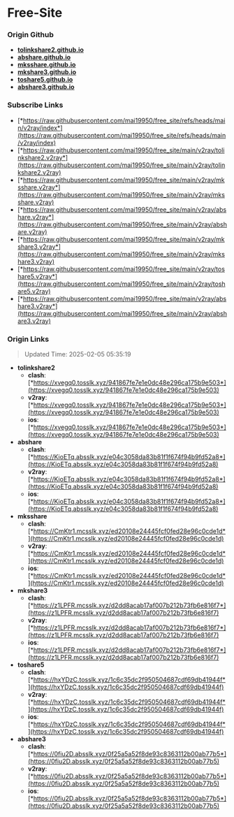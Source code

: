 # Free-Site

### Origin Github

- [**tolinkshare2.github.io**](https://github.com/tolinkshare2/tolinkshare2.github.io)
- [**abshare.github.io**](https://github.com/abshare/abshare.github.io)
- [**mksshare.github.io**](https://github.com/mksshare/mksshare.github.io)
- [**mkshare3.github.io**](https://github.com/mkshare3/mkshare3.github.io)
- [**toshare5.github.io**](https://github.com/toshare5/toshare5.github.io)
- [**abshare3.github.io**](https://github.com/abshare3/abshare3.github.io)

### Subscribe Links

- [*https://raw.githubusercontent.com/mai19950/free_site/refs/heads/main/v2ray/index*](https://raw.githubusercontent.com/mai19950/free_site/refs/heads/main/v2ray/index)
- [*https://raw.githubusercontent.com/mai19950/free_site/main/v2ray/tolinkshare2.v2ray*](https://raw.githubusercontent.com/mai19950/free_site/main/v2ray/tolinkshare2.v2ray)
- [*https://raw.githubusercontent.com/mai19950/free_site/main/v2ray/mksshare.v2ray*](https://raw.githubusercontent.com/mai19950/free_site/main/v2ray/mksshare.v2ray)
- [*https://raw.githubusercontent.com/mai19950/free_site/main/v2ray/abshare.v2ray*](https://raw.githubusercontent.com/mai19950/free_site/main/v2ray/abshare.v2ray)
- [*https://raw.githubusercontent.com/mai19950/free_site/main/v2ray/mkshare3.v2ray*](https://raw.githubusercontent.com/mai19950/free_site/main/v2ray/mkshare3.v2ray)
- [*https://raw.githubusercontent.com/mai19950/free_site/main/v2ray/toshare5.v2ray*](https://raw.githubusercontent.com/mai19950/free_site/main/v2ray/toshare5.v2ray)
- [*https://raw.githubusercontent.com/mai19950/free_site/main/v2ray/abshare3.v2ray*](https://raw.githubusercontent.com/mai19950/free_site/main/v2ray/abshare3.v2ray)

### Origin Links

> Updated Time: 2025-02-05 05:35:19

- **tolinkshare2**
  - **clash**: [*https://xvegq0.tosslk.xyz/941867fe7e1e0dc48e296ca175b9e503*](https://xvegq0.tosslk.xyz/941867fe7e1e0dc48e296ca175b9e503)
  - **v2ray**: [*https://xvegq0.tosslk.xyz/941867fe7e1e0dc48e296ca175b9e503*](https://xvegq0.tosslk.xyz/941867fe7e1e0dc48e296ca175b9e503)
  - **ios**: [*https://xvegq0.tosslk.xyz/941867fe7e1e0dc48e296ca175b9e503*](https://xvegq0.tosslk.xyz/941867fe7e1e0dc48e296ca175b9e503)
- **abshare**
  - **clash**: [*https://KioETq.absslk.xyz/e04c3058da83b81f1f674f94b9fd52a8*](https://KioETq.absslk.xyz/e04c3058da83b81f1f674f94b9fd52a8)
  - **v2ray**: [*https://KioETq.absslk.xyz/e04c3058da83b81f1f674f94b9fd52a8*](https://KioETq.absslk.xyz/e04c3058da83b81f1f674f94b9fd52a8)
  - **ios**: [*https://KioETq.absslk.xyz/e04c3058da83b81f1f674f94b9fd52a8*](https://KioETq.absslk.xyz/e04c3058da83b81f1f674f94b9fd52a8)
- **mksshare**
  - **clash**: [*https://CmKtr1.mcsslk.xyz/ed20108e24445fcf0fed28e96c0cde1d*](https://CmKtr1.mcsslk.xyz/ed20108e24445fcf0fed28e96c0cde1d)
  - **v2ray**: [*https://CmKtr1.mcsslk.xyz/ed20108e24445fcf0fed28e96c0cde1d*](https://CmKtr1.mcsslk.xyz/ed20108e24445fcf0fed28e96c0cde1d)
  - **ios**: [*https://CmKtr1.mcsslk.xyz/ed20108e24445fcf0fed28e96c0cde1d*](https://CmKtr1.mcsslk.xyz/ed20108e24445fcf0fed28e96c0cde1d)
- **mkshare3**
  - **clash**: [*https://z1LPFR.mcsslk.xyz/d2dd8acab17af007b212b73fb6e816f7*](https://z1LPFR.mcsslk.xyz/d2dd8acab17af007b212b73fb6e816f7)
  - **v2ray**: [*https://z1LPFR.mcsslk.xyz/d2dd8acab17af007b212b73fb6e816f7*](https://z1LPFR.mcsslk.xyz/d2dd8acab17af007b212b73fb6e816f7)
  - **ios**: [*https://z1LPFR.mcsslk.xyz/d2dd8acab17af007b212b73fb6e816f7*](https://z1LPFR.mcsslk.xyz/d2dd8acab17af007b212b73fb6e816f7)
- **toshare5**
  - **clash**: [*https://hxYDzC.tosslk.xyz/1c6c35dc2f950504687cdf69db41944f*](https://hxYDzC.tosslk.xyz/1c6c35dc2f950504687cdf69db41944f)
  - **v2ray**: [*https://hxYDzC.tosslk.xyz/1c6c35dc2f950504687cdf69db41944f*](https://hxYDzC.tosslk.xyz/1c6c35dc2f950504687cdf69db41944f)
  - **ios**: [*https://hxYDzC.tosslk.xyz/1c6c35dc2f950504687cdf69db41944f*](https://hxYDzC.tosslk.xyz/1c6c35dc2f950504687cdf69db41944f)
- **abshare3**
  - **clash**: [*https://0fiu2D.absslk.xyz/0f25a5a52f8de93c8363112b00ab77b5*](https://0fiu2D.absslk.xyz/0f25a5a52f8de93c8363112b00ab77b5)
  - **v2ray**: [*https://0fiu2D.absslk.xyz/0f25a5a52f8de93c8363112b00ab77b5*](https://0fiu2D.absslk.xyz/0f25a5a52f8de93c8363112b00ab77b5)
  - **ios**: [*https://0fiu2D.absslk.xyz/0f25a5a52f8de93c8363112b00ab77b5*](https://0fiu2D.absslk.xyz/0f25a5a52f8de93c8363112b00ab77b5)
